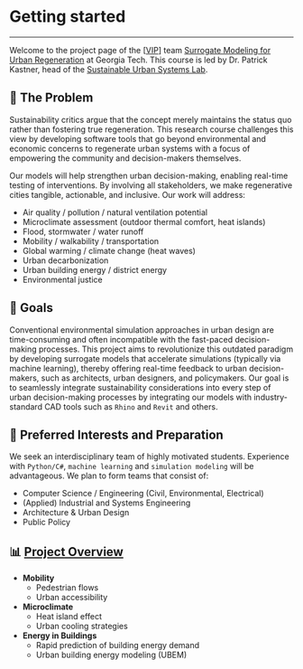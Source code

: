 # Getting started

---


Welcome to the project page of the [[VIP][VIP]] team [Surrogate Modeling for Urban Regeneration](https://vip-smur.github.io/wiki/) at Georgia Tech. This course is led by Dr. Patrick Kastner, head of the [Sustainable Urban Systems Lab](https://sustain.arch.gatech.edu).


## 📝 The Problem

Sustainability critics argue that the concept merely maintains the status quo rather than fostering true regeneration. This research course challenges this view by developing software tools that go beyond environmental and economic concerns to regenerate urban systems with a focus of empowering the community and decision-makers themselves. 

Our models will help strengthen urban decision-making, enabling real-time testing of interventions. By involving all stakeholders, we make regenerative cities tangible, actionable, and inclusive. Our work will address:

- Air quality / pollution / natural ventilation potential 
- Microclimate assessment (outdoor thermal comfort, heat islands)
- Flood, stormwater / water runoff 
- Mobility / walkability / transportation 
- Global warming / climate change (heat waves) 
- Urban decarbonization
- Urban building energy / district energy 
- Environmental justice  


## 🎯 Goals

Conventional environmental simulation approaches in urban design are time-consuming and often incompatible with the fast-paced decision-making processes. This project aims to revolutionize this outdated paradigm by developing surrogate models that accelerate simulations (typically via machine learning), thereby offering real-time feedback to urban decision-makers, such as architects, urban designers, and policymakers. 
Our goal is to seamlessly integrate sustainability considerations into every step of urban decision-making processes by integrating our models with industry-standard CAD tools such as `Rhino` and `Revit` and others.


## 📌 Preferred Interests and Preparation


We seek an interdisciplinary team of highly motivated students. Experience with `Python/C#`, `machine learning` and `simulation modeling` will be advantageous. We plan to form teams that consist of:

- Computer Science / Engineering (Civil, Environmental, Electrical) 
- (Applied) Industrial and Systems Engineering
- Architecture & Urban Design
- Public Policy

  
## 📊 [Project Overview](https://vip-smur.github.io/wiki/projects/)

- **Mobility**
    - Pedestrian flows
    - Urban accessibility
- **Microclimate**
    - Heat island effect
    - Urban cooling strategies
- **Energy in Buildings**
    - Rapid prediction of building energy demand
    - Urban building energy modeling (UBEM)



[VIP]: https://vip.gatech.edu/vip-vertically-integrated-projects-program "The Vertically Integrated Projects (VIP) Program is a transformative approach to enhancing higher education by engaging undergraduate and graduate students in ambitious, long-term, large-scale, multidisciplinary project teams that are led by faculty. The program has been rigorously evaluated and refined over more than two decades.<br><br> In VIP, teams of undergraduate students – from various years, disciplines and backgrounds – work with faculty and graduate students in their areas of scholarship and exploration. Undergraduate students earn academic credit for their work and have direct experience with the innovation process, while faculty and graduate students benefit from the extended efforts of their teams."
